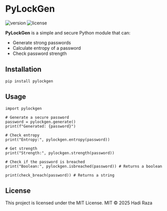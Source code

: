 # PyLockGen

![version](https://img.shields.io/badge/version-1.6.0-blue.svg)
![license](https://img.shields.io/badge/license-MIT-green)

**PyLockGen** is a simple and secure Python module that can:
-  Generate strong passwords
-  Calculate entropy of a password
-  Check password strength

## Installation

```
pip install pylockgen
```

## Usage
```
import pylockgen

# Generate a secure password
password = pylockgen.generate()
print(f"Generated: {password}")

# Check entropy
print("Entropy:", pylockgen.entropy(password))

# Get strength 
print("Strength:", pylockgen.strength(password))

# Check if the password is breached
print("Boolean:", pylockgen.isbreached(password)) # Returns a boolean

print(check_breach(password)) # Returns a string

```

## License
This project is licensed under the MIT License.
MIT © 2025 Hadi Raza
